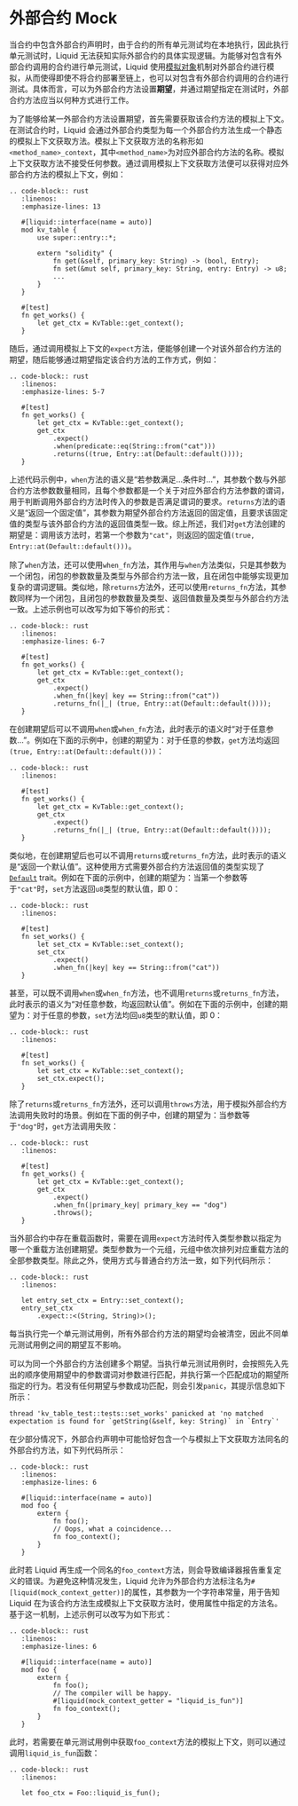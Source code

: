 # 外部合约 Mock

当合约中包含外部合约声明时，由于合约的所有单元测试均在本地执行，因此执行单元测试时，Liquid 无法获知实际外部合约的具体实现逻辑。为能够对包含有外部合约调用的合约进行单元测试，Liquid 使用[模拟对象](https://zh.wikipedia.org/wiki/%E6%A8%A1%E6%8B%9F%E5%AF%B9%E8%B1%A1)机制对外部合约进行模拟，从而使得即使不将合约部署至链上，也可以对包含有外部合约调用的合约进行测试。具体而言，可以为外部合约方法设置**期望**，并通过期望指定在测试时，外部合约方法应当以何种方式进行工作。

为了能够给某一外部合约方法设置期望，首先需要获取该合约方法的模拟上下文。在测试合约时，Liquid 会通过外部合约类型为每一个外部合约方法生成一个静态的模拟上下文获取方法。模拟上下文获取方法的名称形如`<method_name>_context`，其中`<method_name>`为对应外部合约方法的名称。模拟上下文获取方法不接受任何参数。通过调用模拟上下文获取方法便可以获得对应外部合约方法的模拟上下文，例如：

```eval_rst
.. code-block:: rust
   :linenos:
   :emphasize-lines: 13

   #[liquid::interface(name = auto)]
   mod kv_table {
       use super::entry::*;

       extern "solidity" {
           fn get(&self, primary_key: String) -> (bool, Entry);
           fn set(&mut self, primary_key: String, entry: Entry) -> u8;
           ...
       }
   }

   #[test]
   fn get_works() {
       let get_ctx = KvTable::get_context();
   }
```

随后，通过调用模拟上下文的`expect`方法，便能够创建一个对该外部合约方法的期望，随后能够通过期望指定该合约方法的工作方式，例如：

```eval_rst
.. code-block:: rust
   :linenos:
   :emphasize-lines: 5-7

   #[test]
   fn get_works() {
       let get_ctx = KvTable::get_context();
       get_ctx
           .expect()
           .when(predicate::eq(String::from("cat")))
           .returns((true, Entry::at(Default::default())));
   }
```

上述代码示例中，`when`方法的语义是“若参数满足...条件时...”，其参数个数与外部合约方法参数数量相同，且每个参数都是一个关于对应外部合约方法参数的谓词，用于判断调用外部合约方法时传入的参数是否满足谓词的要求。`returns`方法的语义是“返回一个固定值”，其参数为期望外部合约方法返回的固定值，且要求该固定值的类型与该外部合约方法的返回值类型一致。综上所述，我们对`get`方法创建的期望是：调用该方法时，若第一个参数为`"cat"`，则返回的固定值`(true, Entry::at(Default::default()))`。

除了`when`方法，还可以使用`when_fn`方法，其作用与`when`方法类似，只是其参数为一个闭包，闭包的参数数量及类型与外部合约方法一致，且在闭包中能够实现更加复杂的谓词逻辑。类似地，除`returns`方法外，还可以使用`returns_fn`方法，其参数同样为一个闭包，且闭包的参数数量及类型、返回值数量及类型与外部合约方法一致。上述示例也可以改写为如下等价的形式：

```eval_rst
.. code-block:: rust
   :linenos:
   :emphasize-lines: 6-7

   #[test]
   fn get_works() {
       let get_ctx = KvTable::get_context();
       get_ctx
           .expect()
           .when_fn(|key| key == String::from("cat"))
           .returns_fn(|_| (true, Entry::at(Default::default())));
   }
```

在创建期望后可以不调用`when`或`when_fn`方法，此时表示的语义时“对于任意参数...”。例如在下面的示例中，创建的期望为：对于任意的参数，`get`方法均返回`(true, Entry::at(Default::default()))`：

```eval_rst
.. code-block:: rust
   :linenos:

   #[test]
   fn get_works() {
       let get_ctx = KvTable::get_context();
       get_ctx
           .expect()
           .returns_fn(|_| (true, Entry::at(Default::default())));
   }
```

类似地，在创建期望后也可以不调用`returns`或`returns_fn`方法，此时表示的语义是“返回一个默认值”。这种使用方式需要外部合约方法返回值的类型实现了[`Default`](https://doc.rust-lang.org/beta/core/default/trait.Default.html) trait。例如在下面的示例中，创建的期望为：当第一个参数等于`"cat"`时，`set`方法返回`u8`类型的默认值，即 0：

```eval_rst
.. code-block:: rust
   :linenos:

   #[test]
   fn set_works() {
       let set_ctx = KvTable::set_context();
       set_ctx
           .expect()
           .when_fn(|key| key == String::from("cat"))
   }
```

甚至，可以既不调用`when`或`when_fn`方法，也不调用`returns`或`returns_fn`方法，此时表示的语义为“对任意参数，均返回默认值”。例如在下面的示例中，创建的期望为：对于任意的参数，`set`方法均回`u8`类型的默认值，即 0：

```eval_rst
.. code-block:: rust
   :linenos:

   #[test]
   fn set_works() {
       let set_ctx = KvTable::set_context();
       set_ctx.expect();
   }
```

除了`returns`或`returns_fn`方法外，还可以调用`throws`方法，用于模拟外部合约方法调用失败时的场景。例如在下面的例子中，创建的期望为：当参数等于`"dog"`时，`get`方法调用失败：

```eval_rst
.. code-block:: rust
   :linenos:

   #[test]
   fn get_works() {
       let get_ctx = KvTable::get_context();
       get_ctx
           .expect()
           .when_fn(|primary_key| primary_key == "dog")
           .throws();
   }
```

当外部合约中存在重载函数时，需要在调用`expect`方法时传入类型参数以指定为哪一个重载方法创建期望。类型参数为一个元组，元组中依次排列对应重载方法的全部参数类型。除此之外，使用方式与普通合约方法一致，如下列代码所示：

```eval_rst
.. code-block:: rust
   :linenos:

   let entry_set_ctx = Entry::set_context();
   entry_set_ctx
       .expect::<(String, String)>();
```

每当执行完一个单元测试用例，所有外部合约方法的期望均会被清空，因此不同单元测试用例之间的期望互不影响。

可以为同一个外部合约方法创建多个期望。当执行单元测试用例时，会按照先入先出的顺序使用期望中的参数谓词对参数进行匹配，并执行第一个匹配成功的期望所指定的行为。若没有任何期望与参数成功匹配，则会引发`panic`，其提示信息如下所示：

```text
thread 'kv_table_test::tests::set_works' panicked at 'no matched expectation is found for `getString(&self, key: String)` in `Entry`'
```

在少部分情况下，外部合约声明中可能恰好包含一个与模拟上下文获取方法同名的外部合约方法，如下列代码所示：

```eval_rst
.. code-block:: rust
   :linenos:
   :emphasize-lines: 6

   #[liquid::interface(name = auto)]
   mod foo {
       extern {
           fn foo();
           // Oops, what a coincidence...
           fn foo_context();
       }
   }
```

此时若 Liquid 再生成一个同名的`foo_context`方法，则会导致编译器报告重复定义的错误。为避免这种情况发生，Liquid 允许为外部合约方法标注名为`#[liquid(mock_context_getter)]`的属性，其参数为一个字符串常量，用于告知 Liquid 在为该合约方法生成模拟上下文获取方法时，使用属性中指定的方法名。基于这一机制，上述示例可以改写为如下形式：

```eval_rst
.. code-block:: rust
   :linenos:
   :emphasize-lines: 6

   #[liquid::interface(name = auto)]
   mod foo {
       extern {
           fn foo();
           // The compiler will be happy.
           #[liquid(mock_context_getter = "liquid_is_fun")]
           fn foo_context();
       }
   }
```

此时，若需要在单元测试用例中获取`foo_context`方法的模拟上下文，则可以通过调用`liquid_is_fun`函数：

```eval_rst
.. code-block:: rust
   :linenos:

   let foo_ctx = Foo::liquid_is_fun();
```
